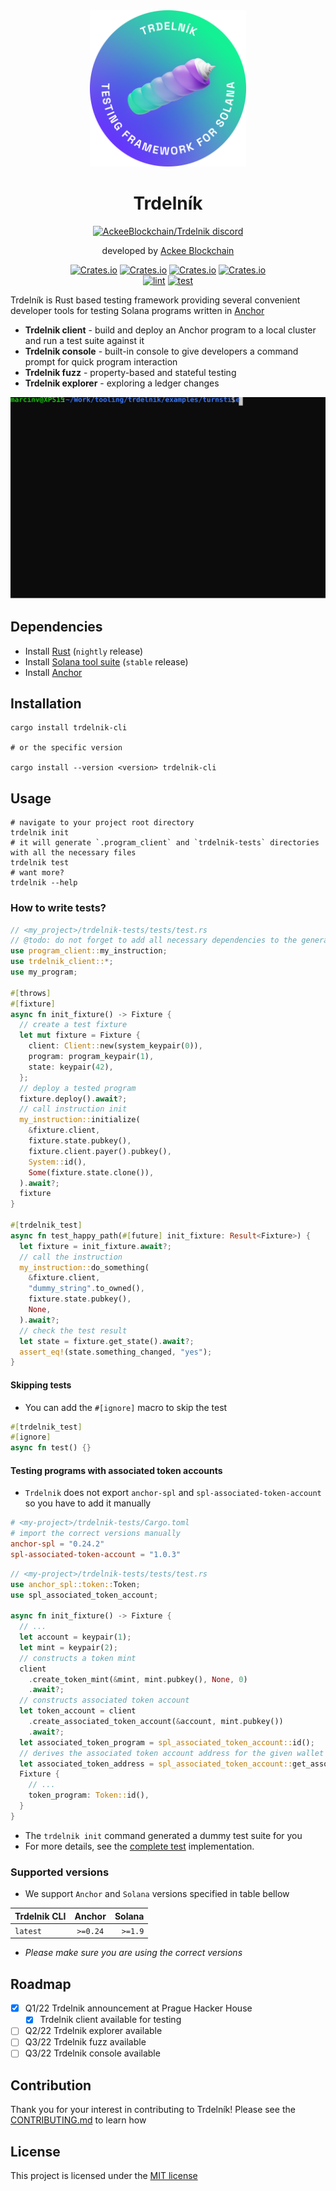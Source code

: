 <div align="center">
  <img height="250" width="250" src="./assets/Badge_Trdelnik.png"/>

# Trdelník

<a href="https://discord.gg/x7qXXnGCsa">
  <img src="https://discordapp.com/api/guilds/867746290678104064/widget.png?style=banner2" width="250" title="AckeeBlockchain/Trdelnik discord">
</a>

developed by [Ackee Blockchain](https://ackeeblockchain.com)

[![Crates.io](https://img.shields.io/crates/v/trdelnik-cli?label=CLI)](https://crates.io/crates/trdelnik-cli)
[![Crates.io](https://img.shields.io/crates/v/trdelnik-test?label=Test)](https://crates.io/crates/trdelnik-test)
[![Crates.io](https://img.shields.io/crates/v/trdelnik-client?label=Client)](https://crates.io/crates/trdelnik-client)
[![Crates.io](https://img.shields.io/crates/v/trdelnik-explorer?label=Explorer)](https://crates.io/crates/trdelnik-explorer)
<br />
[![lint](https://github.com/Ackee-Blockchain/trdelnik/actions/workflows/lint.yml/badge.svg)](https://github.com/Ackee-Blockchain/trdelnik/actions/workflows/lint.yml)
[![test](https://github.com/Ackee-Blockchain/trdelnik/actions/workflows/test.yml/badge.svg)](https://github.com/Ackee-Blockchain/trdelnik/actions/workflows/test.yml)

</div>

Trdelník is Rust based testing framework providing several convenient developer tools for testing Solana programs written in [Anchor](https://github.com/project-serum/anchor)

- **Trdelnik client** - build and deploy an Anchor program to a local cluster and run a test suite against it
- **Trdelnik console** - built-in console to give developers a command prompt for quick program interaction
- **Trdelnik fuzz** - property-based and stateful testing
- **Trdelnik explorer** - exploring a ledger changes

<div align="center">
  <img src="./assets/demo.svg" />
</div>

## Dependencies

- Install [Rust](https://www.rust-lang.org/tools/install) (`nightly` release)
- Install [Solana tool suite](https://docs.solana.com/cli/install-solana-cli-tools) (`stable` release)
- Install [Anchor](https://book.anchor-lang.com/chapter_2/installation.html)

## Installation

```shell
cargo install trdelnik-cli 

# or the specific version

cargo install --version <version> trdelnik-cli
```

## Usage

```shell
# navigate to your project root directory
trdelnik init
# it will generate `.program_client` and `trdelnik-tests` directories with all the necessary files
trdelnik test
# want more?
trdelnik --help
```

### How to write tests?

```rust
// <my_project>/trdelnik-tests/tests/test.rs
// @todo: do not forget to add all necessary dependencies to the generated `trdelnik-tests/Cargo.toml`
use program_client::my_instruction;
use trdelnik_client::*;
use my_program;

#[throws]
#[fixture]
async fn init_fixture() -> Fixture {
  // create a test fixture
  let mut fixture = Fixture {
    client: Client::new(system_keypair(0)),
    program: program_keypair(1),
    state: keypair(42),
  };
  // deploy a tested program
  fixture.deploy().await?;
  // call instruction init
  my_instruction::initialize(
    &fixture.client,
    fixture.state.pubkey(),
    fixture.client.payer().pubkey(),
    System::id(),
    Some(fixture.state.clone()),
  ).await?;
  fixture
}

#[trdelnik_test]
async fn test_happy_path(#[future] init_fixture: Result<Fixture>) {
  let fixture = init_fixture.await?;
  // call the instruction
  my_instruction::do_something(
    &fixture.client,
    "dummy_string".to_owned(),
    fixture.state.pubkey(),
    None,
  ).await?;
  // check the test result
  let state = fixture.get_state().await?;
  assert_eq!(state.something_changed, "yes");
}
```

#### Skipping tests

- You can add the `#[ignore]` macro to skip the test

```rust
#[trdelnik_test]
#[ignore]
async fn test() {}
```

#### Testing programs with associated token accounts

- `Trdelnik` does not export `anchor-spl` and `spl-associated-token-account` so you have to add it manually

```toml
# <my-project>/trdelnik-tests/Cargo.toml
# import the correct versions manually
anchor-spl = "0.24.2"
spl-associated-token-account = "1.0.3"
```

```rust
// <my-project>/trdelnik-tests/tests/test.rs
use anchor_spl::token::Token;
use spl_associated_token_account;

async fn init_fixture() -> Fixture {
  // ...
  let account = keypair(1);
  let mint = keypair(2);
  // constructs a token mint
  client
    .create_token_mint(&mint, mint.pubkey(), None, 0)
    .await?;
  // constructs associated token account
  let token_account = client
    .create_associated_token_account(&account, mint.pubkey())
    .await?;
  let associated_token_program = spl_associated_token_account::id();
  // derives the associated token account address for the given wallet and mint
  let associated_token_address = spl_associated_token_account::get_associated_token_address(&account.pubkey(), mint);
  Fixture {
    // ...
    token_program: Token::id(),
  }
}
```

- The `trdelnik init` command generated a dummy test suite for you
- For more details, see the [complete test](examples/turnstile/programs/tests/) implementation.

### Supported versions

- We support `Anchor` and `Solana` versions specified in table bellow

| Trdelnik CLI |  Anchor  |  Solana |
|--------------|:--------:|--------:|
| `latest`     | `>=0.24` | `>=1.9` |

- _Please make sure you are using the correct versions_

## Roadmap

- [x] Q1/22 Trdelnik announcement at Prague Hacker House
  - [x] Trdelnik client available for testing
- [ ] Q2/22 Trdelnik explorer available
- [ ] Q3/22 Trdelnik fuzz available
- [ ] Q3/22 Trdelnik console available

## Contribution

Thank you for your interest in contributing to Trdelník! Please see the [CONTRIBUTING.md](./CONTRIBUTING.md) to learn how

## License

This project is licensed under the [MIT license](https://github.com/Ackee-Blockchain/trdelnik/blob/master/LICENSE)

